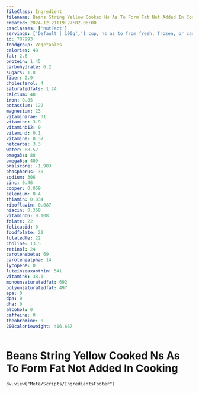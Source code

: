 ```yaml
---
fileClass: Ingredient
filename: Beans String Yellow Cooked Ns As To Form Fat Not Added In Cooking
created: 2024-12-21T19:27:02-06:00
cssclasses: ['nutFact']
servings: ['Default | 100g','1 cup, ns as to from fresh, frozen, or canned | 135','10 beans | 62']
id: 787993
foodgroup: Vegetables
calories: 48
fat: 2.6
protein: 1.45
carbohydrate: 6.2
sugars: 1.8
fiber: 2.9
cholesterol: 4
saturatedfats: 1.24
calcium: 48
iron: 0.85
potassium: 122
magnesium: 23
vitaminarae: 31
vitaminc: 3.9
vitaminb12: 0
vitamind: 0.1
vitamine: 0.37
netcarbs: 3.3
water: 88.52
omega3s: 88
omega6s: 409
pralscore: -1.983
phosphorus: 30
sodium: 306
zinc: 0.46
copper: 0.059
selenium: 0.4
thiamin: 0.034
riboflavin: 0.087
niacin: 0.368
vitaminb6: 0.108
folate: 22
folicacid: 0
foodfolate: 22
folatedfe: 22
choline: 13.5
retinol: 24
carotenebeta: 69
carotenealpha: 14
lycopene: 0
luteinzeaxanthin: 541
vitamink: 38.1
monounsaturatedfat: 692
polyunsaturatedfat: 497
epa: 0
dpa: 0
dha: 0
alcohol: 0
caffeine: 0
theobromine: 0
200calorieweight: 416.667
---
```


# Beans String Yellow Cooked Ns As To Form Fat Not Added In Cooking

```dataviewjs
dv.view("Meta/Scripts/IngredientsFooter")
```
